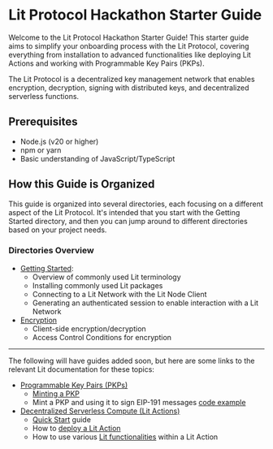 # Lit Protocol Hackathon Starter Guide

Welcome to the Lit Protocol Hackathon Starter Guide! This starter guide aims to simplify your onboarding process with the Lit Protocol, covering everything from installation to advanced functionalities like deploying Lit Actions and working with Programmable Key Pairs (PKPs).

The Lit Protocol is a decentralized key management network that enables encryption, decryption, signing with distributed keys, and decentralized serverless functions.

## Prerequisites

- Node.js (v20 or higher)
- npm or yarn
- Basic understanding of JavaScript/TypeScript

## How this Guide is Organized

This guide is organized into several directories, each focusing on a different aspect of the Lit Protocol. It's intended that you start with the Getting Started directory, and then you can jump around to different directories based on your project needs.

### Directories Overview

- [Getting Started](./_getting-started/README.md):
  - Overview of commonly used Lit terminology
  - Installing commonly used Lit packages
  - Connecting to a Lit Network with the Lit Node Client
  - Generating an authenticated session to enable interaction with a Lit Network
- [Encryption](./encryption/README.md)
  - Client-side encryption/decryption
  <!-- - Decryption within a Lit Action -->
  - Access Control Conditions for encryption
<!-- - [Decentralized Serverless Functions (Lit Actions)](./decentralized-serverless-functions/README.md)
  - Deploying a Lit Action to IPFS
  - Importing libraries into a Lit Action
- [Signing with decentralized keys (Programmable Key Pairs)](./signing/README.md)
  - Minting a Programmable Key Pair
  - Signing data with a Programmable Key Pair in a Lit Action -->

---

The following will have guides added soon, but here are some links to the relevant Lit documentation for these topics:

- [Programmable Key Pairs (PKPs)](https://developer.litprotocol.com/user-wallets/pkps/overview)
  - [Minting a PKP](https://developer.litprotocol.com/user-wallets/pkps/minting/via-contracts)
  - Mint a PKP and using it to sign EIP-191 messages [code example](https://github.com/LIT-Protocol/developer-guides-code/tree/master/eip-191-signing/nodejs)
- [Decentralized Serverless Compute (Lit Actions)](https://developer.litprotocol.com/sdk/serverless-signing/overview)
  - [Quick Start](https://developer.litprotocol.com/sdk/serverless-signing/quick-start) guide
  - How to [deploy a Lit Action](https://developer.litprotocol.com/sdk/serverless-signing/deploying)
  - How to use various [Lit functionalities](https://developer.litprotocol.com/category/advanced-topics-1) within a Lit Action
